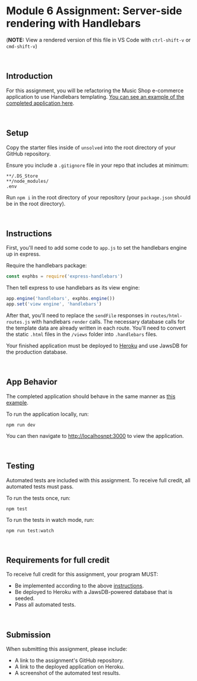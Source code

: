 # Module 6 Assignment: Server-side rendering with Handlebars

(**NOTE:** View a rendered version of this file in VS Code with `ctrl-shift-v` or `cmd-shift-v`)

&nbsp;
## Introduction

For this assignment, you will be refactoring the Music Shop e-commerce application to use Handlebars templating. [You can see an example of the completed application here](https://music-shop-hbs.herokuapp.com/).

&nbsp;
## Setup

Copy the starter files inside of `unsolved` into the root directory of your GitHub repository.

Ensure you include a `.gitignore` file in your repo that includes at minimum:

```
**/.DS_Store
**/node_modules/
.env
```

Run `npm i` in the root directory of your repository (your `package.json` should be in the root directory).

&nbsp;
## Instructions

First, you'll need to add some code to `app.js` to set the handlebars engine up in express.

Require the handlebars package:

```js
const exphbs = require('express-handlebars')
```

Then tell express to use handlebars as its view engine:

```js
app.engine('handlebars', exphbs.engine())
app.set('view engine', 'handlebars')
```

After that, you'll need to replace the `sendFile` responses in `routes/html-routes.js` with handlebars `render` calls. The necessary database calls for the template data are already written in each route. You'll need to convert the static `.html` files in the `/views` folder into `.handlebars` files.

Your finished application must be deployed to [Heroku](https://www.heroku.com/) and use JawsDB for the production database.

&nbsp;
## App Behavior

The completed application should behave in the same manner as [this example](https://music-shop-hbs.herokuapp.com/).

To run the application locally, run:

```
npm run dev
```

You can then navigate to [http://localhosnpt:3000](http://localhost:3000) to view the application.

&nbsp;
## Testing

Automated tests are included with this assignment. To receive full credit, all automated tests must pass.

To run the tests once, run:

```
npm test
```

To run the tests in watch mode, run:

```
npm run test:watch
```

&nbsp;
## Requirements for full credit

To receive full credit for this assignment, your program MUST:

  * Be implemented according to the above [instructions](#instructions).
  * Be deployed to Heroku with a JawsDB-powered database that is seeded.
  * Pass all automated tests.

&nbsp;
## Submission

When submitting this assignment, please include:

  * A link to the assignment's GitHub repository.
  * A link to the deployed application on Heroku.
  * A screenshot of the automated test results.
